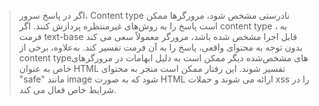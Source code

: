 > اگر در  پاسخ سرور، Content type  نادرستی مشخص شود، مرورگرها ممکن است پاسخ را به روش‌های غیرمنتظره پردازش کنند. اگر content type ،  به فرمت text-base قابل اجرا مشخص شده باشد، مرورگر معمولاً سعی می کند بدون توجه به محتوای واقعی، پاسخ را به آن فرمت تفسیر کند. به‌علاوه، برخی از content typeهای مشخص‌شده دیگر ممکن است به دلیل ابهامات در مرورگرهای خاص به عنوان HTML تفسیر شوند. این رفتار ممکن است منجر به محتوای "safe" مانند image شود که به صورت HTML ارائه می شوند و حملات xss را در شرایط خاص فعال می کند.
